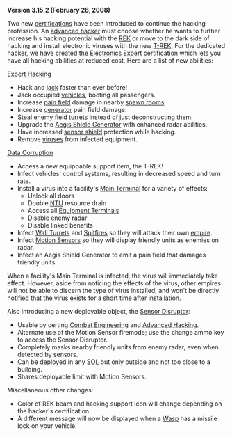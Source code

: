 **Version 3.15.2 (February 28, 2008)**

Two new [certifications](../certifications/Certifications.md) have been
introduced to continue the hacking profession. An
[advanced hacker](../certifications/Advanced_Hacking.md) must choose whether he
wants to further increase his hacking potential with the [REK](../weapons/Remote_Electronics_Kit.md) or
move to the dark side of hacking and install electronic viruses with the new
[T-REK](../weapons/T-REK.md). For the dedicated hacker, we have created the
[Electronics Expert](../certifications/Electronics_Expert.md) certification
which lets you have all hacking abilities at reduced cost. Here are a list of
new abilities:

[Expert Hacking](../certifications/Expert_Hacking.md)

- Hack and [jack](../terminology/Jack.md) faster than ever before!
- Jack occupied [vehicles](../vehicles/Vehicle.md), booting all passengers.
- Increase [pain field](../terminology/Pain_Field.md) damage in nearby
  [spawn rooms](../locations/Spawn_Room.md).
- Increase [generator](../items/Generator.md) pain field damage.
- Steal enemy [field turrets](../weapons/One-Manned_Field_Turret.md) instead of just deconstructing them.
- Upgrade the [Aegis Shield Generator](../weapons/Aegis_Shield_Generator.md)
  with enhanced radar abilities.
- Have increased [sensor shield](../implants/Sensor_Shield.md) protection while
  hacking.
- Remove [viruses](../terminology/Virus.md) from infected equipment.

[Data Corruption](../certifications/Data_Corruption.md)

- Access a new equippable support item, the T-REK!
- Infect vehicles' control systems, resulting in decreased speed and turn rate.
- Install a virus into a facility's [Main Terminal](../items/Main_Terminal.md)
  for a variety of effects:
  - Unlock all doors
  - Double [NTU](../items/NTU.md) resource drain
  - Access all [Equipment Terminals](../items/Equipment_Terminal.md)
  - Disable enemy radar
  - Disable linked benefits
- Infect [Wall Turrets](../items/Phalanx.md) and
  [Spitfires](../weapons/Adaptive_Construction_Engine.md#spitfire-turret) so they will
  attack their own [empire](../terminology/Empire.md).
- Infect
  [Motion Sensors](../weapons/Adaptive_Construction_Engine.md#motion-sensor-alarm) so
  they will display friendly units as enemies on radar.
- Infect an Aegis Shield Generator to emit a pain field that damages friendly
  units.

When a facility's Main Terminal is infected, the virus will immediately take
effect. However, aside from noticing the effects of the virus, other empires
will not be able to discern the type of virus installed, and won't be directly
notified that the virus exists for a short time after installation.

Also introducing a new deployable object, the
[Sensor Disruptor](../items/Sensor_Disruptor.md):

- Usable by certing
  [Combat Engineering](../certifications/Combat_Engineering.md) and
  [Advanced Hacking](../certifications/Advanced_Hacking.md).
- Alternate use of the Motion Sensor firemode; use the change ammo key to access
  the Sensor Disruptor.
- Completely masks nearby friendly units from enemy radar, even when detected by
  sensors.
- Can be deployed in any [SOI](../locations/Sphere_of_Influence.md), but only outside and not too close to
  a building.
- Shares deployable limit with Motion Sensors.

Miscellaneous other changes:

- Color of REK beam and hacking support icon will change depending on the
  hacker's certification.
- A different message will now be displayed when a [Wasp](../vehicles/Wasp.md)
  has a missile lock on your vehicle.



